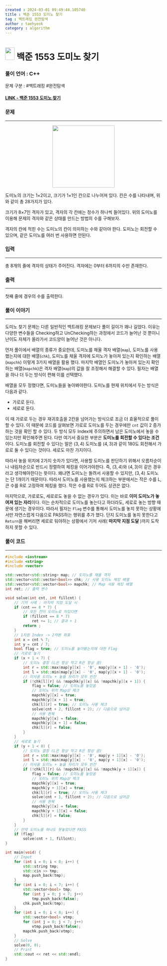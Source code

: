 ```yaml
---
created : 2024-03-01 09:49:44.105740
title : 백준 1553 도미노 찾기
tag : 백트래킹 완전탐색
author : taehyeok
category : algorithm
---
```

# <img src="https://d2gd6pc034wcta.cloudfront.net/tier/11.svg" width="30" height="40"> 백준 1553 도미노 찾기

### 풀이 언어 : C++

문제 구분 : #백트래킹 #완전탐색
#### [LINK - 백준 1553 도미노 찾기](https://www.acmicpc.net/problem/1553)

### 문제

<hr>


<center><img src="./images/1553-1.png" width="200px" height="200px"></center>

도미노의 크기는 1×2이고, 크기가 1×1인 칸으로 나누어져 있다. 칸은 수를 나타내며, 위와 같이 총 28가지가 있다.

크기가 8×7인 격자가 있고, 격자의 각 칸에는 정수가 하나씩 들어있다. 위의 도미노를 이용해 문제의 격자와 같은 상태를 만드는 방법의 수를 구해보자.

격자의 칸에 적힌 수는 도미노의 칸이 의미하는 수와 같아야 한다. 도미노는 회전할 수 있으며, 같은 도미노를 여러 번 사용하면 안된다.

### 입력

<hr>


총 8개의 줄에 격자의 상태가 주어진다. 격자에는 0부터 6까지의 수만 존재한다.
### 출력

<hr>


첫째 줄에 경우의 수를 출력한다.

### 풀이 이야기

<hr>


도미노 찾기 문제는 다른 일반적인 백트래킹 문제보다 풀이 길이가 꽤나 길었다. 이유는 다양한 변수들을 Checking하고 UnChecking하는 과정에서 코드가 늘어난 것 뿐이니 난이도 자체가 올라가서 코드양이 늘어난 것은 아니다.

먼저 풀이에서 배열의 종류가 중요한데, 도미노를 채울 격자 배열(`map`), 도미노를 사용했는지에 대한 배열(`chk`), 도미노를 채울 격자에 도미노가 놓아져 있는지 확인하는 배열(`mapchk`) 이렇게 3가지 배열을 활용 했다. 마지막 배열인 도미노가 놓아져 있는지 확인하는 배열(`mapchk`)은 격자 배열(`map`)의 값을 잘 조정해서 해결할 수 있다. 필자는 배열을 하나 더 두는 방식이 편해 이를 선택했다.

배열을 모두 정했다면, 도미노들을 놓아봐야한다. 도미노를 현재 위치에서 두는 방식은 다음과 같다. 

- 가로로 둔다.
- 세로로 둔다.

이 때 가로로 두는 경우 재귀호출을 2칸을 넘어가는 방식으로 조금 더 효율적으로 풀이할 수 있다. 이 때문에 코드를 살펴보면 가로로 도미노를 두는 경우에만 `cnt` 값이 2 증가하는 것을 확인 할 수 있다. 두 방식 모두 Index에 주의하면서 남은 도미노에서 놓을 수 있는지만 확인해주면 된다. 다만 여기서 중요한 부분은 **도미노를 회전할 수 있다는 조건**이다. 도미노를 회전할 수 있다는 말은 $(3, 4)$ 도미노를 $(4, 3)$과 같이 180도 회전해서 가로로 둘 수 있다는 것이다. 세로도 마찬 가지이다. 

따라서 놓을 위치에 2가지 숫자가 있다면, 사용할 도미노를 판단하기 위해서 오름차순이나 내림차순으로 반드시 정렬하여 체킹을 이어가야한다. 즉, $(3, 4)$와 $(4, 3)$이 같은 경우라고 생각해야한다는 뜻이다. 왜냐면 도미노는 돌려서 사용할 수 있지만, $(3, 4)$ 도미노는 단 1개이기 때문이다. 따라서 도미노를 사용했는지 체크하는 부분에서는 작은 수를 L, 큰 수를 R로 고정하여 체킹을 했다. 작은 수를 R로 두어도 상관은 없다.

마지막으로, 가로로도, 세로로도 놓을 수 없는 경우가 있다. 이는 바로 **이미 도미노가 놓여져 있는 자리**이다. 이는 순차적으로 도미노를 놓는다고 하더라도, 세로로 놓는 방향 때문에 생기는 경우이다. 따라서 필자는 `Flag` 변수를 통해서 도미노를 놓지 못하는 상황에서만 자연스럽게 다음으로 PASS하는 행위를 추가 했다. 단지 도미노를 놓지 못한다고 `Return`을 해버리면 세로로 둬야하는 상황에서 기저 사례( **마지막 지점 도달** )까지 도착하지 못할 수 있다.


### 풀이 코드

<hr>


``` c++
#include <iostream>
#include <string>
#include <vector>

std::vector<std::string> map; // 도미노를 채울 격자
std::vector<std::vector<bool>> chk; // 사용 도미노 체킹 배열
std::vector<std::vector<bool>> mapchk; // Map 사용 체킹 배열 
int ret; // 출력 변수

void solve(int cnt, int fillcnt) {
    // 기저 사례 : 마지막 지점 도달 시
    if (cnt == 8 * 7) {
        // 모든 칸이 도미노로 차있다면
        if (fillcnt == 8 * 7)
            ret += 1; // 결과 + 1
        return ;
    }
    // 1차원 Index -> 2차원 좌표
    int x = cnt % 7;
    int y = cnt / 7;
    bool flag = true; // 도미노를 놓아봤는지에 대한 Flag
    // 가로로 놓기
    if (x + 1 < 7) {
        // 도미노 결정 (L은 항상 작고 R은 항상 큼)
        int r = std::max(map[y][x] - '0', map[y][x + 1] - '0');
        int l = std::min(map[y][x] - '0', map[y][x + 1] - '0');
        // 미사용 도미노 + 놓을 자리가 모두 빈칸
        if (!chk[l][r] && !mapchk[y][x] && !mapchk[y][x + 1]) {
            flag = false; // 도미노를 놓았음
            // 도미노 위치 Map상 체크
            mapchk[y][x] = true;
            mapchk[y][x + 1] = true;
            chk[l][r] = true; // 도미노 사용 체크
            solve(cnt + 2, fillcnt + 2); // 다음으로 넘어감
            // 사용 원복
            mapchk[y][x] = false;
            mapchk[y][x + 1] = false;
            chk[l][r] = false;
        }
    }
    // 세로로 놓기
    if (y + 1 < 8) {
        // 도미노 결정 (L은 항상 작고 R은 항상 큼)
        int r = std::max(map[y][x] - '0', map[y + 1][x] - '0');
        int l = std::min(map[y][x] - '0', map[y + 1][x] - '0');
        // 미사용 도미노 + 놓을 자리가 모두 빈칸
        if (!chk[l][r] && !mapchk[y][x] && !mapchk[y + 1][x]) {
            flag = false; // 도미노를 놓았음
            // 도미노 위치 Map상 체크
            mapchk[y][x] = true;
            mapchk[y + 1][x] = true;
            chk[l][r] = true; // 도미노 사용 체크
            solve(cnt + 1, fillcnt + 2); // 다음으로 넘어감
            // 사용 원복
            mapchk[y][x] = false;
            mapchk[y + 1][x] = false;
            chk[l][r] = false;
        }
    }
    // 만약 도미노를 하나도 못놓았다면 PASS
    if (flag)
        solve(cnt + 1, fillcnt);
}

int main(void) {
    // Input
    for (int i = 0; i < 8; i++) {
        std::string tmp;
        std::cin >> tmp;
        map.push_back(tmp);
    }
    for (int i = 0; i < 7; i++) {
        std::vector<bool> tmp;
        for (int j = 0; j < 7; j++)
            tmp.push_back(false);
        chk.push_back(tmp);
    }
    for (int i = 0; i < 8; i++) {
        std::vector<bool> vtmp;
        for (int j = 0; j < 7; j++)
            vtmp.push_back(false);
        mapchk.push_back(vtmp);
    }
    // Solve
    solve(0, 0);
    // Print
    std::cout << ret << std::endl;
}
```
